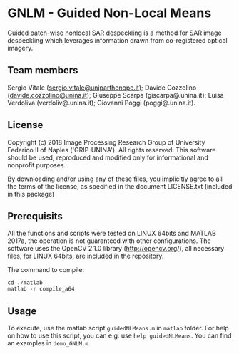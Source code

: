 # GNLM - Guided Non-Local Means
[Guided patch-wise nonlocal SAR despeckling](https://arxiv.org/abs/1811.11872) is 
a method for SAR image despeckling which leverages information drawn from co-registered optical imagery.

## Team members
 Sergio Vitale    (sergio.vitale@uniparthenope.it);
 Davide Cozzolino (davide.cozzolino@unina.it);
 Giuseppe Scarpa  (giscarpa@.unina.it);
 Luisa Verdoliva  (verdoliv@.unina.it);
 Giovanni Poggi   (poggi@.unina.it).
 
## License
Copyright (c) 2018 Image Processing Research Group of University Federico II of Naples ('GRIP-UNINA').
All rights reserved.
This software should be used, reproduced and modified only for informational and nonprofit purposes.

By downloading and/or using any of these files, you implicitly agree to all the
terms of the license, as specified in the document LICENSE.txt
(included in this package) 

## Prerequisits
All the functions and scripts were tested on LINUX 64bits and MATLAB 2017a,
the operation is not guaranteed with other configurations.
The software uses the OpenCV 2.1.0 library (http://opencv.org/), all
necessary files, for LINUX 64bits, are included in the repository. 

The command to compile: 

```
cd ./matlab
matlab -r compile_a64
```

## Usage
To execute, use the matlab script `guidedNLMeans.m` in `matlab` folder.
For help on how to use this script, you can e.g. use `help guidedNLMeans`.
You can find an examples in `demo_GNLM.m`.
